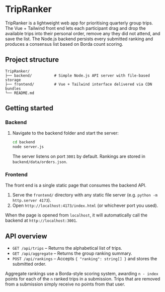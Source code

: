 # TripRanker

TripRanker is a lightweight web app for prioritising quarterly group trips. The Vue + Tailwind front end lets each participant drag and drop the available trips into their personal order, remove any they did not attend, and save the list. The Node.js backend persists every submitted ranking and produces a consensus list based on Borda count scoring.

## Project structure

```
TripRanker/
├── backend/          # Simple Node.js API server with file-based storage
├── frontend/         # Vue + Tailwind interface delivered via CDN bundles
└── README.md
```

## Getting started

### Backend

1. Navigate to the backend folder and start the server:

   ```bash
   cd backend
   node server.js
   ```

   The server listens on port `3001` by default. Rankings are stored in `backend/data/orders.json`.

### Frontend

The front end is a single static page that consumes the backend API.

1. Serve the `frontend/` directory with any static file server (e.g. `python -m http.server 4173`).
2. Open `http://localhost:4173/index.html` (or whichever port you used).

When the page is opened from `localhost`, it will automatically call the backend at `http://localhost:3001`.

## API overview

- `GET /api/trips` – Returns the alphabetical list of trips.
- `GET /api/aggregate` – Returns the group ranking summary.
- `POST /api/rankings` – Accepts `{ "ranking": string[] }` and stores the submitted order.

Aggregate rankings use a Borda-style scoring system, awarding `n - index` points for each of the `n` ranked trips in a submission. Trips that are removed from a submission simply receive no points from that user.
